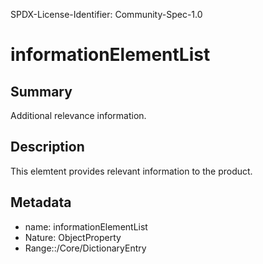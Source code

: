 SPDX-License-Identifier: Community-Spec-1.0

# informationElementList

## Summary

Additional relevance information.

## Description

This elemtent provides relevant information to the product.

## Metadata

- name: informationElementList
- Nature: ObjectProperty
- Range::/Core/DictionaryEntry
